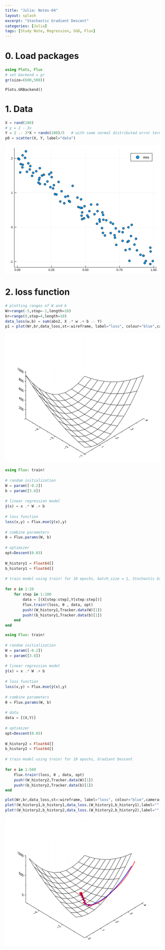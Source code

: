 ```yaml
---
title: "Julia: Notes-04"
layout: splash
excerpt: "Stochastic Gradient Descent"
categories: [Julia]
tags: [Study Note, Regression, SGD, Flux]
---
```


# 0. Load packages


```julia
using Plots, Flux
# set backend = gr
gr(size=(600,500))
```




    Plots.GRBackend()



# 1. Data


```julia
X = rand(100)
# y = 2 - 3x 
Y = 2 .- 3*X + randn(100)/5   # with some normal distributed error terms
p0 = scatter(X, Y, label="data")
```




![svg](/assets/figures/julia_notes/04_output_3_0.svg)



# 2. loss function 


```julia
# plotting ranges of W and b
Wr=range(-5,stop=-1,length=10)
br=range(0,stop=4,length=10)
data_loss(w,b) = sum(abs2, X .* w .+ b .- Y)
p1 = plot(Wr,br,data_loss,st=:wireframe, label="loss", colour="blue",camera=(45,65))  
```




![svg](/assets/figures/julia_notes/04_output_5_0.svg)




```julia
using Flux: train!

# random initialization
W = param([-0.2])
b = param([3.8])

# linear regression model
ŷ(x) = x .* W .+ b

# loss function
loss(x,y) = Flux.mse(ŷ(x),y)

# combine parameters
θ = Flux.params(W, b)

# optimizer
opt=Descent(0.03)

W_history1 = Float64[]
b_history1 = Float64[]

# train model using train! for 10 epochs, batch_size = 1, Stochastic Gradient Descent

for e in 1:20
    for step in 1:100
        data = [(X[step:step],Y[step:step])]
        Flux.train!(loss, θ , data, opt)
        push!(W_history1,Tracker.data(W)[1])
        push!(b_history1,Tracker.data(b)[1])
    end
end
```


```julia
using Flux: train!

# random initialization
W = param([-0.2])
b = param([3.8])

# linear regression model
ŷ(x) = x .* W .+ b

# loss function
loss(x,y) = Flux.mse(ŷ(x),y)

# combine parameters
θ = Flux.params(W, b)

# data
data = [(X,Y)]

# optimizer
opt=Descent(0.05)

W_history2 = Float64[]
b_history2 = Float64[]

# train model using train! for 10 epochs, Gradient Descent

for e in 1:500
    Flux.train!(loss, θ , data, opt)
    push!(W_history2,Tracker.data(W)[1])
    push!(b_history2,Tracker.data(b)[1])
end
```


```julia
plot(Wr,br,data_loss,st=:wireframe, label="loss", colour="blue",camera=(45,65)) 
plot!(W_history1,b_history1,data_loss.(W_history1,b_history1),label="",linewidth=2,color="red", seriestype=:path) 
plot!(W_history2,b_history2,data_loss.(W_history2,b_history2),label="",linewidth=2,color="blue", seriestype=:path) 
```




![svg](/assets/figures/julia_notes/04_output_8_0.svg)


